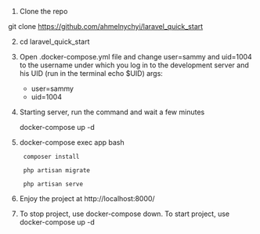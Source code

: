 1. Clone the repo

  git clone https://github.com/ahmelnychyi/laravel_quick_start

2. cd laravel_quick_start

3. Open .docker-compose.yml  file and change user=sammy and uid=1004  
   to the username under which you log in to the development server and his UID (run in the terminal  echo $UID)
    args:
    - user=sammy 
    - uid=1004   

4. Starting server, run the command and wait a few minutes

   docker-compose up -d
   
5. docker-compose exec app bash

        composer install

        php artisan migrate
   
        php artisan serve
        
6. Enjoy the project at http://localhost:8000/
7. To stop project, use docker-compose down. To start project, use docker-compose up -d